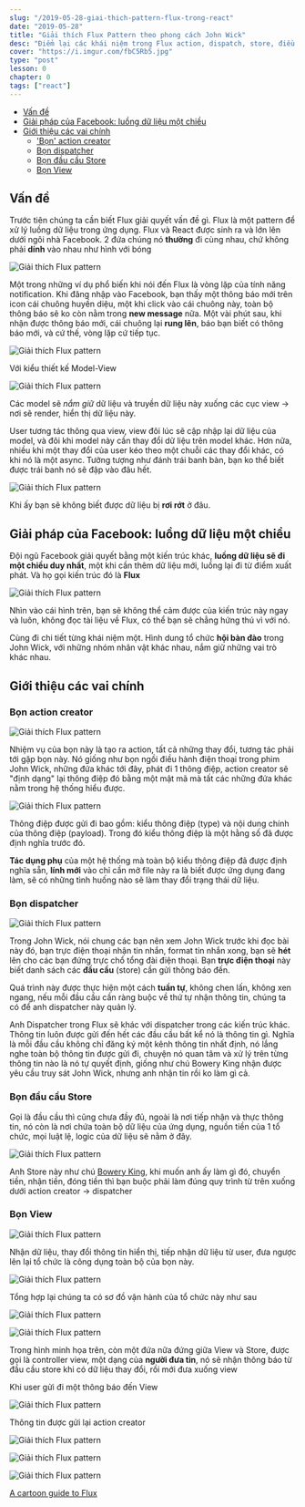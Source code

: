 ```yaml
---
slug: "/2019-05-28-giai-thich-pattern-flux-trong-react"
date: "2019-05-28"
title: "Giải thích Flux Pattern theo phong cách John Wick"
desc: "Điểm lại các khái niệm trong Flux action, dispatch, store, điều kiện tiên quyết đề đọc bài này là nên xem lại John Wick"
cover: "https://i.imgur.com/fbC5Rb5.jpg"
type: "post"
lesson: 0
chapter: 0
tags: ["react"]
---
```


<!-- TOC -->

- [Vấn đề](#v%E1%BA%A5n-%C4%91%E1%BB%81)
- [Giải pháp của Facebook: luồng dữ liệu một chiều](#gi%E1%BA%A3i-ph%C3%A1p-c%E1%BB%A7a-facebook-lu%E1%BB%93ng-d%E1%BB%AF-li%E1%BB%87u-m%E1%BB%99t-chi%E1%BB%81u)
- [Giới thiệu các vai chính](#gi%E1%BB%9Bi-thi%E1%BB%87u-c%C3%A1c-vai-ch%C3%ADnh)
  - ['Bọn' action creator](#b%E1%BB%8Dn-action-creator)
  - [Bọn dispatcher](#b%E1%BB%8Dn-dispatcher)
  - [Bọn đầu cầu Store](#b%E1%BB%8Dn-%C4%91%E1%BA%A7u-c%E1%BA%A7u-store)
  - [Bọn View](#b%E1%BB%8Dn-view)

<!-- /TOC -->


## Vấn đề

Trước tiên chúng ta cần biết Flux giải quyết vấn đề gì. Flux là một pattern để xử lý luồng dữ liệu trong ứng dụng. Flux và React được sinh ra và lớn lên dưới ngôi nhà Facebook. 2 đứa chúng nó **thường** đi cùng nhau, chứ không phải **dính** vào nhau như hình với bóng

![Giải thích Flux pattern](https://cdn-images-1.medium.com/max/800/1*EfeNEshl8-uwZSuUw275Ag.png)

Một trong những ví dụ phổ biến khi nói đến Flux là vòng lặp của tính năng notification. Khi đăng nhập vào Facebook, bạn thấy một thông báo mới trên icon cái chuông huyền diệu, một khi click vào cái chuông này, toàn bộ thông báo sẽ ko còn nằm trong **new message** nữa. Một vài phút sau, khi nhận được thông báo mới, cái chuông lại **rung lên**, báo bạn biết có thông báo mới, và cứ thế, vòng lặp cứ tiếp tục.

![Giải thích Flux pattern](https://cdn-images-1.medium.com/max/800/1*4xc1FzIHWiyAvb1iAQKSqQ.png)

Với kiểu thiết kế Model-View

![Giải thích Flux pattern](https://cdn-images-1.medium.com/max/800/1*OcTeAqv8AU_z-O2HuucmeA.png)

Các model sẽ *nắm giữ* dữ liệu và truyền dữ liệu này xuống các cục view -> nơi sẽ render, hiển thị dữ liệu này.

User tương tác thông qua view, view đôi lúc sẽ cập nhập lại dữ liệu của model, và đôi khi model này cần thay đổi dữ liệu trên model khác. Hơn nữa, nhiều khi một thay đổi của user kéo theo một chuỗi các thay đổi khác, có khi nó là một async. Tưởng tượng như đánh trái banh bàn, bạn ko thể biết được trái banh nó sẽ đập vào đâu hết.

![Giải thích Flux pattern](https://cdn-images-1.medium.com/max/400/1*7myoHOaUyFEmPC-dj61CKw.png)

Khi ấy bạn sẽ không biết được dữ liệu bị **rơi rớt** ở đâu.

## Giải pháp của Facebook: luồng dữ liệu một chiều

Đội ngũ Facebook giải quyết bằng một kiến trúc khác, **luồng dữ liệu sẽ đi một chiều duy nhất**, một khi cần thêm dữ liệu mới, luồng lại đi từ điểm xuất phát. Và họ gọi kiến trúc đó là **Flux**

![Giải thích Flux pattern](https://cdn-images-1.medium.com/max/1600/1*lZM0yU9ExEMd7DggVxXkxA.png)

Nhìn vào cái hình trên, bạn sẽ không thể cảm được của kiến trúc này ngay và luôn, không đọc tài liệu về Flux, có thể bạn sẽ chẳng hứng thú vì với nó.

Cùng đi chi tiết từng khái niệm một. Hình dung tổ chức **hội bàn đào** trong John Wick, với những nhóm nhân vật khác nhau, nắm giữ những vai trò khác nhau.

## Giới thiệu các vai chính

### Bọn action creator

![Giải thích Flux pattern](https://i.imgur.com/e2UBmM4.png)

Nhiệm vụ của bọn này là tạo ra action, tất cả những thay đổi, tương tác phải tới gặp bọn này. Nó giống như bọn ngồi điều hành điện thoại trong phim John Wick, những đứa khác tới đây, phát đi 1 thông điệp, action creator sẽ "định dạng" lại thông điệp đó bằng một mật mã mà tất các những đứa khác nằm trong hệ thống hiểu được.

![Giải thích Flux pattern](https://i.imgur.com/lsLrRSV.png)

Thông điệp được gửi đi bao gồm: kiểu thông điệp (type) và nội dung chính của thông điệp (payload). Trong đó kiểu thông điệp là một hằng số đã được định nghĩa trước đó.

**Tác dụng phụ** của một hệ thống mà toàn bộ kiểu thông điệp đã được định nghĩa sẵn, **lính mới** vào chỉ cần mở file này ra là biết được ứng dụng đang làm, sẽ có những tình huống nào sẽ làm thay đổi trạng thái dữ liệu.

### Bọn dispatcher

![Giải thích Flux pattern](https://i.imgur.com/nnQAAj6.png)

Trong John Wick, nói chung các bạn nên xem John Wick trước khi đọc bài này đó, bạn trực điện thoại nhận tin nhắn, format tin nhắn xong, bạn sẽ **hét** lên cho các bạn đứng trực chổ tổng đài điện thoại. Bạn **trực điện thoại** này biết danh sách các **đầu cầu** (store) cần gửi thông báo đến.

Quá trình này được thực hiện một cách **tuần tự**, không chen lấn, không xen ngang, nếu mỗi đầu cầu cần ràng buộc về thứ tự nhận thông tin, chúng ta có để anh dispatcher này quản lý.

Anh Dispatcher trong Flux sẽ khác với dispatcher trong các kiến trúc khác. Thông tin luôn được gửi đến hết các đầu cầu bất kể nó là thông tin gì. Nghĩa là mỗi đầu cầu không chỉ đăng ký một kênh thông tin nhất định, nó lắng nghe toàn bộ thông tin được gửi đi, chuyện nó quan tâm và xử lý trên từng thông tin nào là nó tự quyết định, giống như chú Bowery King nhận được yêu cầu truy sát John Wick, nhưng anh nhận tin rồi ko làm gì cả.

### Bọn đầu cầu Store

Gọi là đầu cầu thì cũng chưa đầy đủ, ngoài là nơi tiếp nhận và thực thông tin, nó còn là nơi chứa toàn bộ dữ liệu của ứng dụng, nguồn tiền của 1 tổ chức, mọi luật lệ, logic của dữ liệu sẽ nằm ở đây.

![Giải thích Flux pattern](https://media.comicbook.com/2019/05/john-wick-bowery-king-1171365-1280x0.jpeg)

Anh Store này như chú [Bowery King](https://www.imdb.com/title/tt6146586/characters/nm0000401?ref_=tt_cl_t4), khi muốn anh ấy làm gì đó, chuyển tiền, nhận tiền, đóng tiền thì bạn buộc phải làm đúng quy trình từ trên xuống dưới action creator -> dispatcher

### Bọn View

![Giải thích Flux pattern](https://m.media-amazon.com/images/M/MV5BNTQ2MWYyYTMtOTg3NC00MjA1LWFmMTUtOWRjMWViMWIxZTBmXkEyXkFqcGdeQXVyNTc5OTMwOTQ@._V1_SY1000_CR0,0,1499,1000_AL_.jpg)

Nhận dữ liệu, thay đổi thông tin hiển thị, tiếp nhận dữ liệu từ user, đưa ngược lên lại tổ chức là công dụng toàn bộ của bọn này.

![Giải thích Flux pattern](https://cdn-images-1.medium.com/max/800/1*MY5xNk_JeKvGsGdywYD4EA.png)

Tổng hợp lại chúng ta có sơ đồ vận hành của tổ chức này như sau

![Giải thích Flux pattern](https://cdn-images-1.medium.com/max/1600/1*GHrusKRFhQ0Y6rrwjqI6QQ.png)

![Giải thích Flux pattern](https://cdn-images-1.medium.com/max/1600/1*66hoDpUhczSXrgH2cUUasw.png)

Trong hình minh họa trên, còn một đứa nữa đứng giữa View và Store, được gọi là controller view, một dạng của **người đưa tin**, nó sẽ nhận thông báo từ đầu cầu store khi có dữ liệu thay đổi, rồi mới đưa xuống view

Khi user gửi đi một thông báo đến View

![Giải thích Flux pattern](https://cdn-images-1.medium.com/max/1600/1*SusQ7Aip2fSWg6raQtPSnA.png)

Thông tin được gửi lại action creator

![Giải thích Flux pattern](https://cdn-images-1.medium.com/max/1600/1*dkm9qsWuD9DtXzH-u-DjJQ.png)

![Giải thích Flux pattern](https://cdn-images-1.medium.com/max/1600/1*RLrImTDeArSMoA4kZsajLQ.png)

![Giải thích Flux pattern](https://cdn-images-1.medium.com/max/1600/1*fWBaUg9-_1-V5M2YQBWhWg.png)



<a target="_blank" rel="noopener noreferrer" href="https://code-cartoons.com/a-cartoon-guide-to-flux-6157355ab207">A cartoon guide to Flux
</a>




